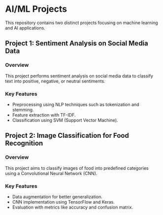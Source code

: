 
# AI/ML Projects

This repository contains two distinct projects focusing on machine learning and AI applications.

## Project 1: Sentiment Analysis on Social Media Data

### Overview
This project performs sentiment analysis on social media data to classify text into positive, negative, or neutral sentiments.

### Key Features
- Preprocessing using NLP techniques such as tokenization and stemming.
- Feature extraction with TF-IDF.
- Classification using SVM (Support Vector Machine).

## Project 2: Image Classification for Food Recognition

### Overview
This project aims to classify images of food into predefined categories using a Convolutional Neural Network (CNN).

### Key Features
- Data augmentation for better generalization.
- CNN implementation using TensorFlow and Keras.
- Evaluation with metrics like accuracy and confusion matrix.